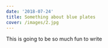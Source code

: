 ```yaml
---
date: '2018-07-24'
title: Something about blue plates
cover: /images/2.jpg
---
```


This is going to be so much fun to write
